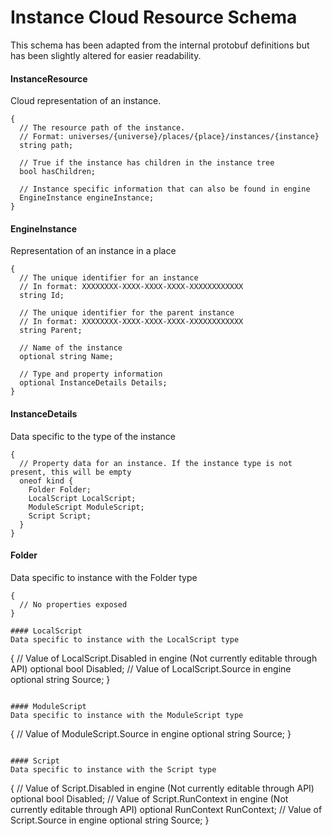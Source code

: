 # Instance Cloud Resource Schema
This schema has been adapted from the internal protobuf definitions but has been slightly altered for easier readability.

#### InstanceResource
Cloud representation of an instance.
```
{
  // The resource path of the instance.
  // Format: universes/{universe}/places/{place}/instances/{instance}
  string path;

  // True if the instance has children in the instance tree
  bool hasChildren;

  // Instance specific information that can also be found in engine
  EngineInstance engineInstance;
}
```

#### EngineInstance
Representation of an instance in a place
```
{
  // The unique identifier for an instance
  // In format: XXXXXXXX-XXXX-XXXX-XXXX-XXXXXXXXXXXX
  string Id;

  // The unique identifier for the parent instance
  // In format: XXXXXXXX-XXXX-XXXX-XXXX-XXXXXXXXXXXX
  string Parent;

  // Name of the instance
  optional string Name;

  // Type and property information
  optional InstanceDetails Details;
}
```

#### InstanceDetails
Data specific to the type of the instance
```
{
  // Property data for an instance. If the instance type is not present, this will be empty
  oneof kind {
    Folder Folder;
    LocalScript LocalScript;
    ModuleScript ModuleScript;
    Script Script;
  }
}
```

#### Folder
Data specific to instance with the Folder type
```
{
  // No properties exposed
}

#### LocalScript
Data specific to instance with the LocalScript type
```
{
  // Value of LocalScript.Disabled in engine (Not currently editable through API)
  optional bool Disabled;
  // Value of LocalScript.Source in engine
  optional string Source;
}
```

#### ModuleScript
Data specific to instance with the ModuleScript type
```
{
  // Value of ModuleScript.Source in engine
  optional string Source;
}
```

#### Script
Data specific to instance with the Script type
```
{
  // Value of Script.Disabled in engine (Not currently editable through API)
  optional bool Disabled;
  // Value of Script.RunContext in engine (Not currently editable through API)
  optional RunContext RunContext;
  // Value of Script.Source in engine
  optional string Source;
}
```
